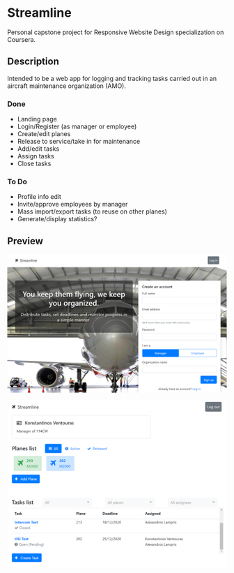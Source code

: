 # Streamline
Personal capstone project for Responsive Website Design specialization on Coursera.

## Description
Intended to be a web app for logging and tracking tasks carried out in an aircraft maintenance organization (AMO).

### Done
* Landing page
* Login/Register (as manager or employee)
* Create/edit planes
* Release to service/take in for maintenance
* Add/edit tasks
* Assign tasks
* Close tasks

### To Do
* Profile info edit
* Invite/approve employees by manager
* Mass import/export tasks (to reuse on other planes)
* Generate/display statistics?

## Preview

![Preview image](preview.png)


![Preview image](preview2.png)

